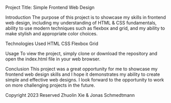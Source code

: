 Project Title: Simple Frontend Web Design

Introduction
The purpose of this project is to showcase my skills in frontend web design, including my understanding of HTML & CSS fundamentals, ability to use modern techniques such as flexbox and grid, and my ability to make stylish and appropriate color choices.

Technologies Used
HTML
CSS
Flexbox
Grid

Usage
To view the project, simply clone or download the repository and open the index.html file in your web browser.

Conclusion
This project was a great opportunity for me to showcase my frontend web design skills and I hope it demonstrates my ability to create simple and effective web designs. I look forward to the opportunity to work on more challenging projects in the future.

Copyright 2023
Reserved Zhuolin Xie & Jonas Schmedtmann
